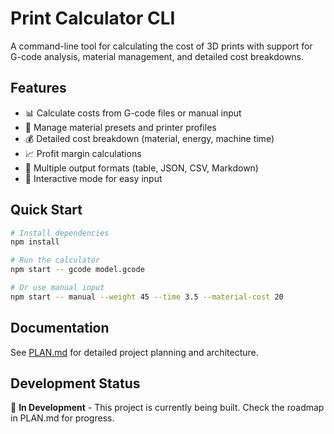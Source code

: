 # Print Calculator CLI

A command-line tool for calculating the cost of 3D prints with support for G-code analysis, material management, and detailed cost breakdowns.

## Features

- 📊 Calculate costs from G-code files or manual input
- 🎨 Manage material presets and printer profiles
- 💰 Detailed cost breakdown (material, energy, machine time)
- 📈 Profit margin calculations
- 📄 Multiple output formats (table, JSON, CSV, Markdown)
- 🔧 Interactive mode for easy input

## Quick Start

```bash
# Install dependencies
npm install

# Run the calculator
npm start -- gcode model.gcode

# Or use manual input
npm start -- manual --weight 45 --time 3.5 --material-cost 20
```

## Documentation

See [PLAN.md](PLAN.md) for detailed project planning and architecture.

## Development Status

🚧 **In Development** - This project is currently being built. Check the roadmap in PLAN.md for progress.
